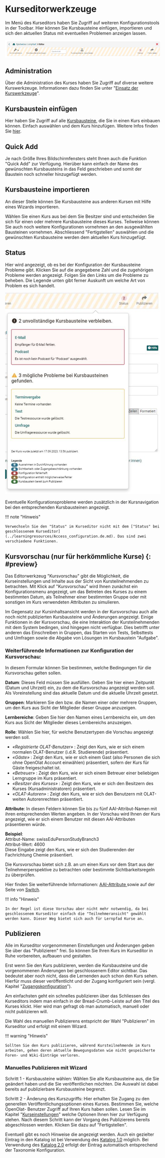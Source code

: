 # Kurseditorwerkzeuge

Im Menü des Kurseditors haben Sie Zugriff auf weiteren Konfigurationstools in der Toolbar. Hier können Sie Kursbausteine einfügen, importieren und sich den aktuellen Status mit eventuellen Problemen anzeigen lassen.  

![Toolbar des Kurseditors](assets/Menu_Kurseditor19.png)

## Administration

Über die Administration des Kurses haben Sie Zugriff auf diverse weitere Kurswerkzeuge. Informationen dazu
finden Sie unter "[Einsatz der Kurswerkzeuge](../learningresources/Using_Course_Tools.de.md)".


## Kursbaustein einfügen

Hier haben Sie Zugriff auf alle [Kursbausteine](Course_Elements.de.md), die Sie in einen Kurs einbauen können. Einfach auswählen und dem Kurs hinzufügen. Weitere Infos finden Sie [hier](../learningresources/General_Configuration_of_Course_Elements.de.md). 

## Quick Add

Je nach Größe Ihres Bildschirmfensters steht Ihnen auch die Funktion "Quick Add" zur Verfügung. Hierüber kann einfach der Name des gewünschten Kursbausteins in das Feld geschrieben und somit der Baustein noch schneller hinzugefügt werden. 

## Kursbausteine importieren

An dieser Stelle können Sie Kursbausteine aus anderen Kursen mit Hilfe eines Wizards importieren. 

Wählen Sie einen Kurs aus bei dem Sie Besitzer sind und entscheiden Sie sich für einen oder mehrere Kursbausteine dieses Kurses. Teilweise können Sie auch noch weitere Konfigurationen vornehmen an den ausgewählten Bausteinen vornehmen. Abschliessend "Fertigstellen" auswählen und die gewünschten Kursbausteine werden dem aktuellen Kurs hinzugefügt. 

## Status

Hier wird angezeigt, ob es bei der Konfiguration der Kursbausteine Probleme
gibt. Klicken Sie auf die angegebene Zahl und die zugehörigen Probleme werden
angezeigt. Folgen Sie den Links um die Probleme zu beheben. Die Legende unten gibt ferner Auskunft um welche Art
von Problem es sich handelt.

![Stausanzeige im Kurseditor](assets/Status_19.jpg)

Eventuelle Konfigurationsprobleme werden zusätzlich in der Kursnavigation bei den entsprechenden Kursbausteinen angezeigt.

!!! note "Hinweis"

    Verwechseln Sie den "Status" im Kurseditor nicht mit dem ["Status" bei geschlossenem Kurseditor](../learningresources/Access_configuration.de.md). Das sind zwei verschiedene Funktionen.

## Kursvorschau (nur für herkömmliche Kurse) {: #preview} 

Das Editorwerkzeug "Kursvorschau" gibt  die Möglichkeit, die Kurseinstellungen und Inhalte aus der Sicht von Kursteilnehmenden zu betrachten. Mit Klick auf "Kursvorschau" wird Ihnen zunächst ein
Konfigurationsmenu angezeigt, um das Betreten des Kurses zu einem bestimmten
Datum, als Teilnehmer einer bestimmten Gruppe oder mit sonstigen im Kurs
verwendeten Attributen zu simulieren.

Im Gegensatz zur Kursinhaltsansicht werden in der Kursvorschau auch alle noch
nicht publizierten Kursbausteine und Änderungen angezeigt. Einige Funktionen
in der Kursvorschau, die eine Interaktion der Kursteilnehmenden mit dem System
bedingen, sind hingegen nicht verfügbar. Dies betrifft unter anderen das
Einschreiben in Gruppen, das Starten von Tests, Selbsttests und Umfragen sowie
die Abgabe von Lösungen im Kursbaustein "Aufgabe".

### Weiterführende Informationen zur Konfiguration der Kursvorschau:

In diesem Formular können Sie bestimmen, welche Bedingungen für die
Kursvorschau gelten sollen.  
  
**Datum**: Dieses Feld müssen Sie ausfüllen. Geben Sie hier einen Zeitpunkt
(Datum und Uhrzeit) ein, zu dem die Kursvorschau angezeigt werden soll. Als
Voreinstellung sind das aktuelle Datum und die aktuelle Uhrzeit gesetzt.  
  
**Gruppen**: Markieren Sie den bzw. die Namen einer oder mehrere Gruppen, um
den Kurs aus Sicht der Mitglieder dieser Gruppe anzuzeigen.  
  
**Lernbereiche**: Geben Sie hier den Namen eines Lernbereichs ein, um den Kurs
aus Sicht der Mitglieder dieses Lernbereichs anzuzeigen.  
  
**Rolle**: Wählen Sie hier, für welche Benutzertypen die Vorschau angezeigt
werden soll.

  *  _«Registrierte OLAT-Benutzer»_ : Zeigt den Kurs, wie er sich einem normalen OLAT-Benutzer (i.d.R. Studierende) präsentiert.
  *  _«Gäste»_ : Zeigt den Kurs, wie er sich einem Gast (also Personen die sich ohne OpenOlat Account einwählen) präsentiert, sofern der Kurs für Gäste freigeschaltet ist.
  *  _«Betreuer»_ : Zeigt den Kurs, wie er sich einem Betreuer einer beliebigen Lerngruppe im Kurs präsentiert.
  *  _«Besitzer des Kurses»_ : Zeigt den Kurs, wie er sich den Besitzern des Kurses (Kursadministratoren) präsentiert.
  *  _«OLAT-Autoren»_ : Zeigt den Kurs, wie er sich den Benutzern mit OLAT-weiten Autorenrechten präsentiert.

 **Attribute**: In diesen Feldern können Sie bis zu fünf AAI-Attribut-Namen
mit ihren entsprechenden Werten angeben. In der Vorschau wird Ihnen der Kurs
angezeigt, wie er sich einem Benutzer mit diesen AAI-Attributen präsentieren
würde.  
  
**Beispiel**:  
Attribut-Name: swissEduPersonStudyBranch3  
Attribut-Wert: 4600  
Diese Eingabe zeigt den Kurs, wie er sich den Studierenden der Fachrichtung
Chemie präsentiert.  
  
Die Kursvorschau bietet sich z.B. an um einen Kurs vor dem Start aus der Teilnehmerperspektive zu betrachten oder bestimmte Sichtbarkeitsregeln zu
überprüfen.

Hier finden Sie weiterführende Informationen: 
[AAI-Attribute ](Access_Restrictions_in_the_Expert_Mode.de.md)  sowie auf der Seite von [Switch](http://www.switch.ch/aai/).


!!! info "Hinweis"

    In der Regel ist diese Vorschau aber nicht mehr notwendig, da bei geschlossenem Kurseditor einfach die "Teilnehmeransicht" gewählt werden kann. Dieser Weg bietet sich auch für Lernpfad Kurse an.

## Publizieren

Alle im Kurseditor vorgenommenen Einstellungen und Änderungen geben Sie über das "Publizieren" frei. So können Sie Ihren Kurs im Kurseditor in Ruhe vorbereiten, aufbauen und gestalten.

Erst wenn Sie den Kurs publizieren, werden die Kursbausteine und die vorgenommenen Änderungen bei geschlossenem Editor sichtbar. Das bedeutet aber noch nicht, dass die Lernenden auch schon den Kurs sehen. Hierfür muss dieser veröffentlicht und der Zugang konfiguriert sein (vergl. Kapitel
"[Zugangskonfiguration](Access_configuration.de.md)"). 

Am einfachsten geht ein schnelles publizieren über das Schliessen des Kurseditors indem man einfach in der Bread-Crumb-Leiste auf den Titel des Kurses klickt. Hier wird man gefragt ob man automatisch, manuell oder nicht publizieren will. 

Die Wahl des manuellen Publizierens entspricht der Wahl "Publizieren" im Kurseditor und erfolgt mit einem Wizard. 

!!! warning "Hinweis"

    Sollten Sie den Kurs publizieren, während Kursteilnehmende im Kurs arbeiten, gehen deren aktuelle Bewegungsdaten wie nicht gespeicherte Foren- und Wiki-Einträge verloren.
    
### Manuelles Publizieren mit Wizard

Schritt 1 - Kursbausteine wählen: Wählen Sie alle Kursbausteine aus, die Sie geändert haben und die Sie veröffentlichen möchten. Die Auswahl ist dabei bereits auf publizierbare Kursbausteine begrenzt.

Schritt 2 - Änderung des Kurszugriffs: Hier erhalten Sie Zugang zu den generellen
Veröffentlichungsoptionen eines Kurses. Bestimmen Sie, welche OpenOlat-
Benutzer Zugriff auf Ihren Kurs haben sollen. Lesen Sie im Kapitel
"[Kurseinstellungen](Course_Settings.de.md)" welche  Optionen Ihnen hier zur
Verfügung stehen. Nach diesem Schritt kann der Vorgang des Publizierens
bereits abgeschlossen werden. Klicken Sie dazu auf "Fertigstellen".

Eventuell gibt es noch Hinweise die angezeigt werden. Auch ein gezielter Eintrag in den Katalog ist bei Verwendung des [Katalog 1.0](../area_modules/catalog1.0.de.md) möglich. Bei Verwendung des [Katalog 2.0](../area_modules/catalog2.0.de.md) erfolgt der Eintrag automatisch entsprechend der Taxonomie Konfiguration.



  

  

